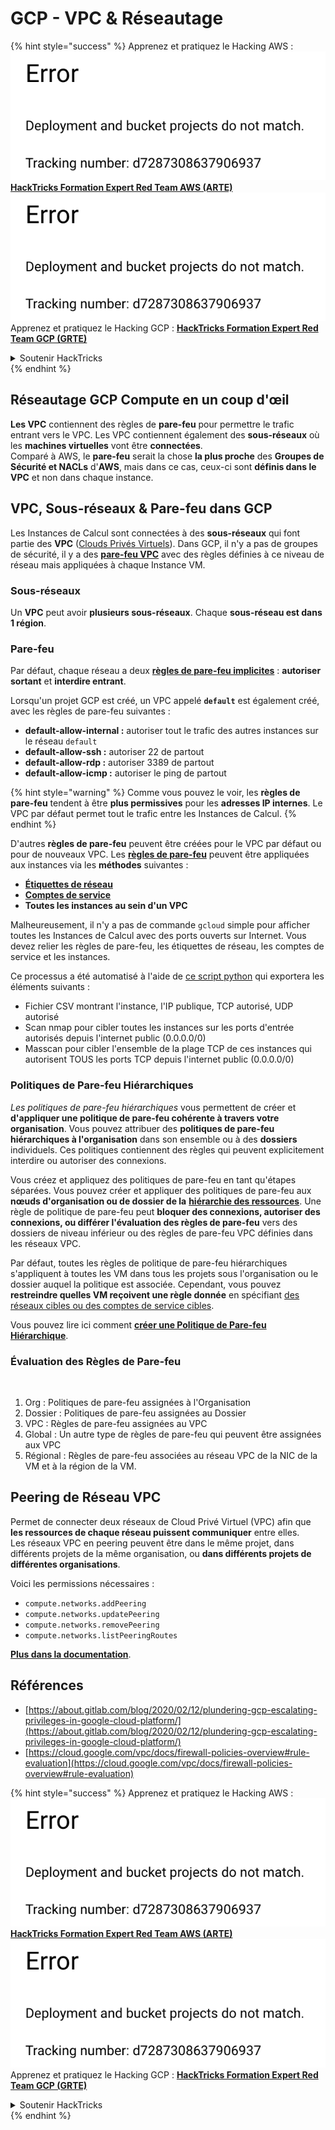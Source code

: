 # GCP - VPC & Réseautage

{% hint style="success" %}
Apprenez et pratiquez le Hacking AWS :<img src="../../../../.gitbook/assets/image (1) (1).png" alt="" data-size="line">[**HackTricks Formation Expert Red Team AWS (ARTE)**](https://training.hacktricks.xyz/courses/arte)<img src="../../../../.gitbook/assets/image (1) (1).png" alt="" data-size="line">\
Apprenez et pratiquez le Hacking GCP : <img src="../../../../.gitbook/assets/image (2).png" alt="" data-size="line">[**HackTricks Formation Expert Red Team GCP (GRTE)**<img src="../../../../.gitbook/assets/image (2).png" alt="" data-size="line">](https://training.hacktricks.xyz/courses/grte)

<details>

<summary>Soutenir HackTricks</summary>

* Consultez les [**plans d'abonnement**](https://github.com/sponsors/carlospolop) !
* **Rejoignez le** 💬 [**groupe Discord**](https://discord.gg/hRep4RUj7f) ou le [**groupe telegram**](https://t.me/peass) ou **suivez-nous sur** **Twitter** 🐦 [**@hacktricks\_live**](https://twitter.com/hacktricks\_live)**.**
* **Partagez des astuces de hacking en soumettant des PRs aux** [**HackTricks**](https://github.com/carlospolop/hacktricks) et [**HackTricks Cloud**](https://github.com/carlospolop/hacktricks-cloud) dépôts github.

</details>
{% endhint %}

## **Réseautage GCP Compute en un coup d'œil**

**Les VPC** contiennent des règles de **pare-feu** pour permettre le trafic entrant vers le VPC. Les VPC contiennent également des **sous-réseaux** où les **machines virtuelles** vont être **connectées**.\
Comparé à AWS, le **pare-feu** serait la chose **la plus proche** des **Groupes de Sécurité et NACLs** d'**AWS**, mais dans ce cas, ceux-ci sont **définis dans le VPC** et non dans chaque instance.

## **VPC, Sous-réseaux & Pare-feu dans GCP**

Les Instances de Calcul sont connectées à des **sous-réseaux** qui font partie des **VPC** ([Clouds Privés Virtuels](https://cloud.google.com/vpc/docs/vpc)). Dans GCP, il n'y a pas de groupes de sécurité, il y a des [**pare-feu VPC**](https://cloud.google.com/vpc/docs/firewalls) avec des règles définies à ce niveau de réseau mais appliquées à chaque Instance VM.

### Sous-réseaux

Un **VPC** peut avoir **plusieurs sous-réseaux**. Chaque **sous-réseau est dans 1 région**.

### Pare-feu

Par défaut, chaque réseau a deux [**règles de pare-feu implicites**](https://cloud.google.com/vpc/docs/firewalls#default\_firewall\_rules) : **autoriser sortant** et **interdire entrant**.

Lorsqu'un projet GCP est créé, un VPC appelé **`default`** est également créé, avec les règles de pare-feu suivantes :

* **default-allow-internal :** autoriser tout le trafic des autres instances sur le réseau `default`
* **default-allow-ssh :** autoriser 22 de partout
* **default-allow-rdp :** autoriser 3389 de partout
* **default-allow-icmp :** autoriser le ping de partout

{% hint style="warning" %}
Comme vous pouvez le voir, les **règles de pare-feu** tendent à être **plus permissives** pour les **adresses IP internes**. Le VPC par défaut permet tout le trafic entre les Instances de Calcul.
{% endhint %}

D'autres **règles de pare-feu** peuvent être créées pour le VPC par défaut ou pour de nouveaux VPC. Les [**règles de pare-feu**](https://cloud.google.com/vpc/docs/firewalls) peuvent être appliquées aux instances via les **méthodes** suivantes :

* [**Étiquettes de réseau**](https://cloud.google.com/vpc/docs/add-remove-network-tags)
* [**Comptes de service**](https://cloud.google.com/vpc/docs/firewalls#serviceaccounts)
* **Toutes les instances au sein d'un VPC**

Malheureusement, il n'y a pas de commande `gcloud` simple pour afficher toutes les Instances de Calcul avec des ports ouverts sur Internet. Vous devez relier les règles de pare-feu, les étiquettes de réseau, les comptes de service et les instances.

Ce processus a été automatisé à l'aide de [ce script python](https://gitlab.com/gitlab-com/gl-security/gl-redteam/gcp\_firewall\_enum) qui exportera les éléments suivants :

* Fichier CSV montrant l'instance, l'IP publique, TCP autorisé, UDP autorisé
* Scan nmap pour cibler toutes les instances sur les ports d'entrée autorisés depuis l'internet public (0.0.0.0/0)
* Masscan pour cibler l'ensemble de la plage TCP de ces instances qui autorisent TOUS les ports TCP depuis l'internet public (0.0.0.0/0)

### Politiques de Pare-feu Hiérarchiques <a href="#hierarchical-firewall-policies" id="hierarchical-firewall-policies"></a>

_Les politiques de pare-feu hiérarchiques_ vous permettent de créer et **d'appliquer une politique de pare-feu cohérente à travers votre organisation**. Vous pouvez attribuer des **politiques de pare-feu hiérarchiques à l'organisation** dans son ensemble ou à des **dossiers** individuels. Ces politiques contiennent des règles qui peuvent explicitement interdire ou autoriser des connexions.

Vous créez et appliquez des politiques de pare-feu en tant qu'étapes séparées. Vous pouvez créer et appliquer des politiques de pare-feu aux **nœuds d'organisation ou de dossier de la** [**hiérarchie des ressources**](https://cloud.google.com/resource-manager/docs/cloud-platform-resource-hierarchy). Une règle de politique de pare-feu peut **bloquer des connexions, autoriser des connexions, ou différer l'évaluation des règles de pare-feu** vers des dossiers de niveau inférieur ou des règles de pare-feu VPC définies dans les réseaux VPC.

Par défaut, toutes les règles de politique de pare-feu hiérarchiques s'appliquent à toutes les VM dans tous les projets sous l'organisation ou le dossier auquel la politique est associée. Cependant, vous pouvez **restreindre quelles VM reçoivent une règle donnée** en spécifiant [des réseaux cibles ou des comptes de service cibles](https://cloud.google.com/vpc/docs/firewall-policies#targets).

Vous pouvez lire ici comment [**créer une Politique de Pare-feu Hiérarchique**](https://cloud.google.com/vpc/docs/using-firewall-policies#gcloud).

### Évaluation des Règles de Pare-feu

<figure><img src="../../../../.gitbook/assets/image (2) (1).png" alt=""><figcaption></figcaption></figure>

1. Org : Politiques de pare-feu assignées à l'Organisation
2. Dossier : Politiques de pare-feu assignées au Dossier
3. VPC : Règles de pare-feu assignées au VPC
4. Global : Un autre type de règles de pare-feu qui peuvent être assignées aux VPC
5. Régional : Règles de pare-feu associées au réseau VPC de la NIC de la VM et à la région de la VM.

## Peering de Réseau VPC

Permet de connecter deux réseaux de Cloud Privé Virtuel (VPC) afin que **les ressources de chaque réseau puissent communiquer** entre elles.\
Les réseaux VPC en peering peuvent être dans le même projet, dans différents projets de la même organisation, ou **dans différents projets de différentes organisations**.

Voici les permissions nécessaires :

* `compute.networks.addPeering`
* `compute.networks.updatePeering`
* `compute.networks.removePeering`
* `compute.networks.listPeeringRoutes`

[**Plus dans la documentation**](https://cloud.google.com/vpc/docs/vpc-peering).

## Références

* [https://about.gitlab.com/blog/2020/02/12/plundering-gcp-escalating-privileges-in-google-cloud-platform/](https://about.gitlab.com/blog/2020/02/12/plundering-gcp-escalating-privileges-in-google-cloud-platform/)
* [https://cloud.google.com/vpc/docs/firewall-policies-overview#rule-evaluation](https://cloud.google.com/vpc/docs/firewall-policies-overview#rule-evaluation)

{% hint style="success" %}
Apprenez et pratiquez le Hacking AWS :<img src="../../../../.gitbook/assets/image (1) (1).png" alt="" data-size="line">[**HackTricks Formation Expert Red Team AWS (ARTE)**](https://training.hacktricks.xyz/courses/arte)<img src="../../../../.gitbook/assets/image (1) (1).png" alt="" data-size="line">\
Apprenez et pratiquez le Hacking GCP : <img src="../../../../.gitbook/assets/image (2).png" alt="" data-size="line">[**HackTricks Formation Expert Red Team GCP (GRTE)**<img src="../../../../.gitbook/assets/image (2).png" alt="" data-size="line">](https://training.hacktricks.xyz/courses/grte)

<details>

<summary>Soutenir HackTricks</summary>

* Consultez les [**plans d'abonnement**](https://github.com/sponsors/carlospolop) !
* **Rejoignez le** 💬 [**groupe Discord**](https://discord.gg/hRep4RUj7f) ou le [**groupe telegram**](https://t.me/peass) ou **suivez-nous sur** **Twitter** 🐦 [**@hacktricks\_live**](https://twitter.com/hacktricks\_live)**.**
* **Partagez des astuces de hacking en soumettant des PRs aux** [**HackTricks**](https://github.com/carlospolop/hacktricks) et [**HackTricks Cloud**](https://github.com/carlospolop/hacktricks-cloud) dépôts github.

</details>
{% endhint %}
